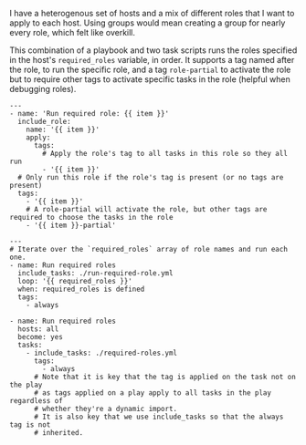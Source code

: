 
I have a heterogenous set of hosts and a mix of different roles that I want to apply to each host.
Using groups would mean creating a group for nearly every role, which felt like overkill.

This combination of a playbook and two task scripts runs the roles specified in the host's `required_roles`
variable, in order. It supports a tag named after the role, to run the specific role, and a tag `role-partial` to activate the role but to require other tags to activate specific tasks in the role (helpful when debugging roles).


```
---
- name: 'Run required role: {{ item }}'
  include_role:
    name: '{{ item }}'
    apply:
      tags:
        # Apply the role's tag to all tasks in this role so they all run
        - '{{ item }}'
  # Only run this role if the role's tag is present (or no tags are present)
  tags:
    - '{{ item }}'
    # A role-partial will activate the role, but other tags are required to choose the tasks in the role
    - '{{ item }}-partial'
```

```
---
# Iterate over the `required_roles` array of role names and run each one.
- name: Run required roles
  include_tasks: ./run-required-role.yml
  loop: '{{ required_roles }}'
  when: required_roles is defined
  tags:
    - always
```

```
- name: Run required roles
  hosts: all
  become: yes
  tasks:
    - include_tasks: ./required-roles.yml
      tags:
        - always
      # Note that it is key that the tag is applied on the task not on the play
      # as tags applied on a play apply to all tasks in the play regardless of
      # whether they're a dynamic import.
      # It is also key that we use include_tasks so that the always tag is not
      # inherited.
```

